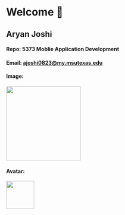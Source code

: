<h1 align="left"> Welcome 👋 </h1>

## Aryan Joshi
#### Repo: 5373 Moblie Application Development
#### Email: ajoshi0823@my.msutexas.edu

#### Image:
<img src="https://images2.imgbox.com/b3/d5/09sLKh1N_o.png" width="200">

#### Avatar:
<img src="https://images2.imgbox.com/ae/bd/tERTAGTL_o.png" width="75">





